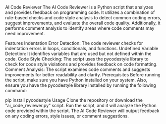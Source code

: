 AI Code Reviewer
The AI Code Reviewer is a Python script that analyzes and provides feedback on programming code. It utilizes a combination of rule-based checks and code style analysis to detect common coding errors, suggest improvements, and evaluate the overall code quality. Additionally, it performs comment analysis to identify areas where code comments may need improvement.

Features
Indentation Error Detection: The code reviewer checks for indentation errors in loops, conditionals, and functions.
Undefined Variable Detection: It identifies variables that are used but not defined within the code.
Code Style Checking: The script uses the pycodestyle library to check for code style violations and provides feedback on code formatting.
Comment Analysis: The script examines code comments and suggests improvements for better readability and clarity.
Prerequisites
Before running the script, make sure you have Python installed on your system. Also, ensure you have the pycodestyle library installed by running the following command:

pip install pycodestyle
Usage
Clone the repository or download the "ai_code_reviewer.py" script.
Run the script, and it will analyze the Python code provided within the script.
The AI Code Reviewer will output feedback on any coding errors, style issues, or comment suggestions.